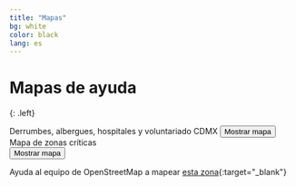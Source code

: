```yaml
---
title: "Mapas"
bg: white
color: black
lang: es
---
```


# Mapas de ayuda

{: .left}

<div class="icontain">
  <div id="map-container">
    Derrumbes, albergues, hospitales y voluntariado CDMX
    <button class="lazy-button" id="map-container-btn">Mostrar mapa</button>
  </div>
</div>

<div class="icontain">
  Mapa de zonas críticas
  <div id="critical-zones-container">
    <button class="lazy-button" id="critical-zones-btn">Mostrar mapa</button>
  </div>
</div>

Ayuda al equipo de OpenStreetMap a mapear [esta zona](http://tasks.hotosm.org/project/3597){:target="_blank"}
